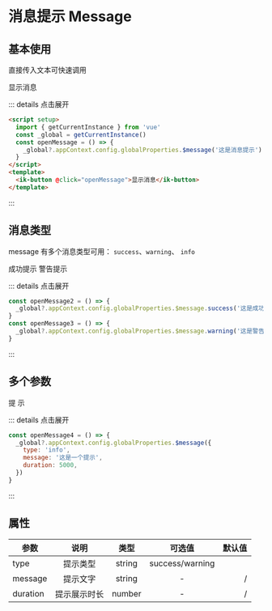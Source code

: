 # 消息提示 Message

## 基本使用

直接传入文本可快速调用

<div>
  <ik-button @click="openMessage">显示消息</ik-button>
</div>

::: details 点击展开

```html
<script setup>
  import { getCurrentInstance } from 'vue'
  const _global = getCurrentInstance()
  const openMessage = () => {
    _global?.appContext.config.globalProperties.$message('这是消息提示')
  }
</script>
<template>
  <ik-button @click="openMessage">显示消息</ik-button>
</template>
```

:::

## 消息类型

message 有多个消息类型可用： `success`、`warning`、 `info`

<div>
  <ik-button type="success" @click="openMessage2">成功提示</ik-button>
  <ik-button type="warning" @click="openMessage3">警告提示</ik-button>
</div>

::: details 点击展开

```js
const openMessage2 = () => {
  _global?.appContext.config.globalProperties.$message.success('这是成功提示')
}
const openMessage3 = () => {
  _global?.appContext.config.globalProperties.$message.warning('这是警告提示')
}
```

:::

## 多个参数

<div>
  <ik-button type="primary" @click="openMessage4">提 示</ik-button>
</div>

::: details 点击展开

```js
const openMessage4 = () => {
  _global?.appContext.config.globalProperties.$message({
    type: 'info',
    message: '这是一个提示',
    duration: 5000,
  })
}
```

:::

## 属性

| 参数     |     说明     |  类型  |     可选值      | 默认值 |
| -------- | :----------: | :----: | :-------------: | -----: |
| type     |   提示类型   | string | success/warning |        |
| message  |   提示文字   | string |        -        |      / |
| duration | 提示展示时长 | number |        -        |      / |

<script setup>
  import { getCurrentInstance } from 'vue'
  const _global = getCurrentInstance()
  const openMessage = () => {
    _global?.appContext.config.globalProperties.$message('这是消息提示')
  }
  const openMessage2 = () => {
    _global?.appContext.config.globalProperties.$message.success('这是成功提示')
  }
  const openMessage3 = () => {
    _global?.appContext.config.globalProperties.$message.warning('这是警告提示')
  }
  const openMessage4 = () => {
    _global?.appContext.config.globalProperties.$message({
      type: 'info',
      message: '这是一个提示',
      duration: 5000
    })
  }
</script>
